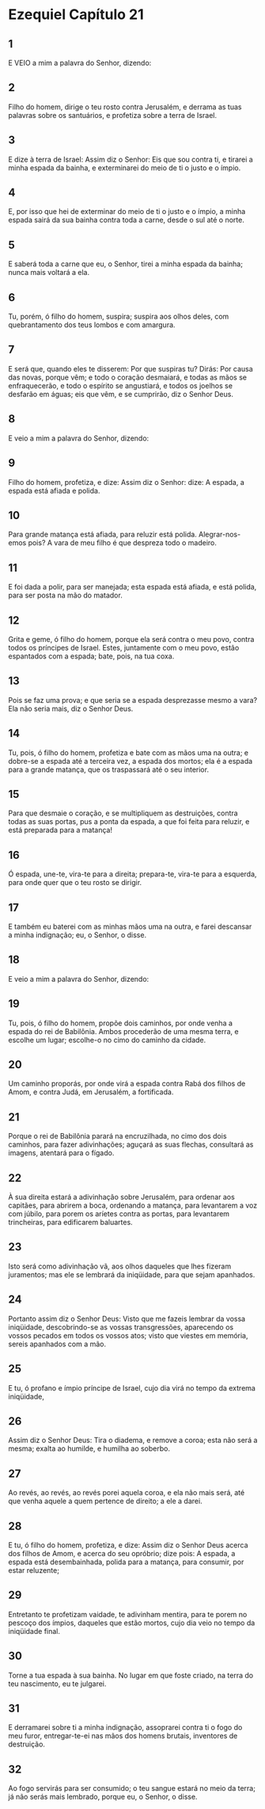 # Ezequiel Capítulo 21

## 1
E VEIO a mim a palavra do Senhor, dizendo:

## 2
Filho do homem, dirige o teu rosto contra Jerusalém, e derrama as tuas palavras sobre os santuários, e profetiza sobre a terra de Israel.

## 3
E dize à terra de Israel: Assim diz o Senhor: Eis que sou contra ti, e tirarei a minha espada da bainha, e exterminarei do meio de ti o justo e o ímpio.

## 4
E, por isso que hei de exterminar do meio de ti o justo e o ímpio, a minha espada sairá da sua bainha contra toda a carne, desde o sul até o norte.

## 5
E saberá toda a carne que eu, o Senhor, tirei a minha espada da bainha; nunca mais voltará a ela.

## 6
Tu, porém, ó filho do homem, suspira; suspira aos olhos deles, com quebrantamento dos teus lombos e com amargura.

## 7
E será que, quando eles te disserem: Por que suspiras tu? Dirás: Por causa das novas, porque vêm; e todo o coração desmaiará, e todas as mãos se enfraquecerão, e todo o espírito se angustiará, e todos os joelhos se desfarão em águas; eis que vêm, e se cumprirão, diz o Senhor Deus.

## 8
E veio a mim a palavra do Senhor, dizendo:

## 9
Filho do homem, profetiza, e dize: Assim diz o Senhor: dize: A espada, a espada está afiada e polida.

## 10
Para grande matança está afiada, para reluzir está polida. Alegrar-nos-emos pois? A vara de meu filho é que despreza todo o madeiro.

## 11
E foi dada a polir, para ser manejada; esta espada está afiada, e está polida, para ser posta na mão do matador.

## 12
Grita e geme, ó filho do homem, porque ela será contra o meu povo, contra todos os príncipes de Israel. Estes, juntamente com o meu povo, estão espantados com a espada; bate, pois, na tua coxa.

## 13
Pois se faz uma prova; e que seria se a espada desprezasse mesmo a vara? Ela não seria mais, diz o Senhor Deus.

## 14
Tu, pois, ó filho do homem, profetiza e bate com as mãos uma na outra; e dobre-se a espada até a terceira vez, a espada dos mortos; ela é a espada para a grande matança, que os traspassará até o seu interior.

## 15
Para que desmaie o coração, e se multipliquem as destruições, contra todas as suas portas, pus a ponta da espada, a que foi feita para reluzir, e está preparada para a matança!

## 16
Ó espada, une-te, vira-te para a direita; prepara-te, vira-te para a esquerda, para onde quer que o teu rosto se dirigir.

## 17
E também eu baterei com as minhas mãos uma na outra, e farei descansar a minha indignação; eu, o Senhor, o disse.

## 18
E veio a mim a palavra do Senhor, dizendo:

## 19
Tu, pois, ó filho do homem, propõe dois caminhos, por onde venha a espada do rei de Babilônia. Ambos procederão de uma mesma terra, e escolhe um lugar; escolhe-o no cimo do caminho da cidade.

## 20
Um caminho proporás, por onde virá a espada contra Rabá dos filhos de Amom, e contra Judá, em Jerusalém, a fortificada.

## 21
Porque o rei de Babilônia parará na encruzilhada, no cimo dos dois caminhos, para fazer adivinhações; aguçará as suas flechas, consultará as imagens, atentará para o fígado.

## 22
À sua direita estará a adivinhação sobre Jerusalém, para ordenar aos capitães, para abrirem a boca, ordenando a matança, para levantarem a voz com júbilo, para porem os aríetes contra as portas, para levantarem trincheiras, para edificarem baluartes.

## 23
Isto será como adivinhação vã, aos olhos daqueles que lhes fizeram juramentos; mas ele se lembrará da iniqüidade, para que sejam apanhados.

## 24
Portanto assim diz o Senhor Deus: Visto que me fazeis lembrar da vossa iniqüidade, descobrindo-se as vossas transgressões, aparecendo os vossos pecados em todos os vossos atos; visto que viestes em memória, sereis apanhados com a mão.

## 25
E tu, ó profano e ímpio príncipe de Israel, cujo dia virá no tempo da extrema iniqüidade,

## 26
Assim diz o Senhor Deus: Tira o diadema, e remove a coroa; esta não será a mesma; exalta ao humilde, e humilha ao soberbo.

## 27
Ao revés, ao revés, ao revés porei aquela coroa, e ela não mais será, até que venha aquele a quem pertence de direito; a ele a darei.

## 28
E tu, ó filho do homem, profetiza, e dize: Assim diz o Senhor Deus acerca dos filhos de Amom, e acerca do seu opróbrio; dize pois: A espada, a espada está desembainhada, polida para a matança, para consumir, por estar reluzente;

## 29
Entretanto te profetizam vaidade, te adivinham mentira, para te porem no pescoço dos ímpios, daqueles que estão mortos, cujo dia veio no tempo da iniqüidade final.

## 30
Torne a tua espada à sua bainha. No lugar em que foste criado, na terra do teu nascimento, eu te julgarei.

## 31
E derramarei sobre ti a minha indignação, assoprarei contra ti o fogo do meu furor, entregar-te-ei nas mãos dos homens brutais, inventores de destruição.

## 32
Ao fogo servirás para ser consumido; o teu sangue estará no meio da terra; já não serás mais lembrado, porque eu, o Senhor, o disse.

